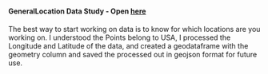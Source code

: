 ###

#### GeneralLocation Data Study - Open [here](http://localhost:8889/doc/tree/GIS/CQuest_Challenge/1_GeneralLocationDataStudy.ipynb)

The best way to start working on data is to know for which locations are you working on. 
I understood the Points belong to USA, I processed the Longitude and Latitude of the data, and created a geodataframe with the 
geometry column and saved the processed out in geojson format for future use. 

